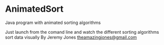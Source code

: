 AnimatedSort
============

Java program with animated sorting algorithms

Just launch from the comand line and watch the different sorting algorithms sort data visually
By Jeremy Jones 
theamazingjones@gmail.com

